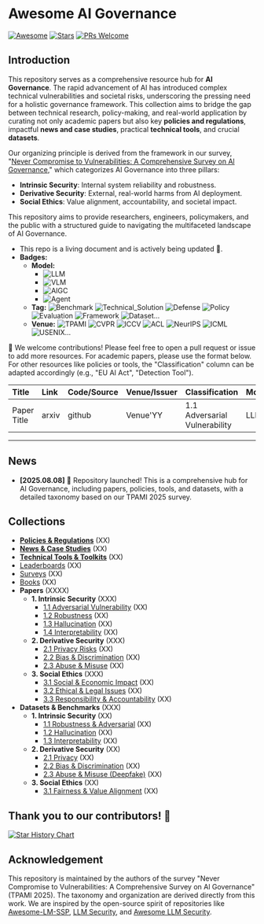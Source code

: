 # Awesome AI Governance

[![Awesome](https://awesome.re/badge.svg)](https://awesome.re)
[![Stars](https://img.shields.io/github/stars/YourRepo/Awesome-AI-Governance)](https://github.com/YourRepo/Awesome-AI-Governance/stargazers)
[![PRs Welcome](https://img.shields.io/badge/PRs-welcome-brightgreen.svg?style=flat-square)](http://makeapullrequest.com)

## Introduction

This repository serves as a comprehensive resource hub for **AI Governance**. The rapid advancement of AI has introduced complex technical vulnerabilities and societal risks, underscoring the pressing need for a holistic governance framework. This collection aims to bridge the gap between technical research, policy-making, and real-world application by curating not only academic papers but also key **policies and regulations**, impactful **news and case studies**, practical **technical tools**, and crucial **datasets**.

Our organizing principle is derived from the framework in our survey, "[Never Compromise to Vulnerabilities: A Comprehensive Survey on Al Governance](https://example.com/link_to_your_paper.pdf)," which categorizes AI Governance into three pillars:
* **Intrinsic Security**: Internal system reliability and robustness.
* **Derivative Security**: External, real-world harms from AI deployment.
* **Social Ethics**: Value alignment, accountability, and societal impact.

This repository aims to provide researchers, engineers, policymakers, and the public with a structured guide to navigating the multifaceted landscape of AI Governance.

- This repo is a living document and is actively being updated :seedling:.
- **Badges:**
    - **Model:**
        - ![LLM](https://img.shields.io/badge/LLM-589cf4)
        - ![VLM](https://img.shields.io/badge/VLM-c7688b)
        - ![AIGC](https://img.shields.io/badge/AIGC-a99cf4)
        - ![Agent](https://img.shields.io/badge/Agent-964B00)
    - **Tag:** ![Benchmark](https://img.shields.io/badge/Benchmark-87b800) ![Technical_Solution](https://img.shields.io/badge/Technical_Solution-87b800) ![Defense](https://img.shields.io/badge/Defense-87b800) ![Policy](https://img.shields.io/badge/Policy-87b800) ![Evaluation](https://img.shields.io/badge/Evaluation-87b800) ![Framework](https://img.shields.io/badge/Framework-87b800) ![Dataset](https://img.shields.io/badge/Dataset-87b800)...
    - **Venue:** ![TPAMI](https://img.shields.io/badge/TPAMI-f1b800) ![CVPR](https://img.shields.io/badge/CVPR-f1b800) ![ICCV](https://img.shields.io/badge/ICCV-f1b800) ![ACL](https://img.shields.io/badge/ACL-f1b800) ![NeurIPS](https://img.shields.io/badge/NeurIPS-f1b800) ![ICML](https://img.shields.io/badge/ICML-f1b800) ![USENIX](https://img.shields.io/badge/USENIX-f1b800)...

:sunflower: We welcome contributions! Please feel free to open a pull request or issue to add more resources. For academic papers, please use the format below. For other resources like policies or tools, the "Classification" column can be adapted accordingly (e.g., "EU AI Act", "Detection Tool").

| Title | Link | Code/Source | Venue/Issuer | Classification | Model | Tag |
| :--- | :--- | :--- | :--- | :--- | :--- | :--- |
| Paper Title | arxiv | github | Venue'YY | 1.1 Adversarial Vulnerability | LLM | Defense |

---
## News
- **[2025.08.08]** &#x1f680; Repository launched! This is a comprehensive hub for AI Governance, including papers, policies, tools, and datasets, with a detailed taxonomy based on our TPAMI 2025 survey.

## Collections

- [**Policies & Regulations**](collection/policies.md) (XX)
- [**News & Case Studies**](collection/news_cases.md) (XX)
- [**Technical Tools & Toolkits**](collection/toolkits.md) (XX)
- [Leaderboards](collection/leaderboards.md) (XX)
- [Surveys](collection/surveys.md) (XX)
- [Books](collection/books.md) (XX)
- **Papers** (XXXX)
    - **1. Intrinsic Security** (XXX)
        - [1.1 Adversarial Vulnerability](collection/paper/intrinsic_security/adversarial_vulnerability.md) (XX)
        - [1.2 Robustness](collection/paper/intrinsic_security/robustness.md) (XX)
        - [1.3 Hallucination](collection/paper/intrinsic_security/hallucination.md) (XX)
        - [1.4 Interpretability](collection/paper/intrinsic_security/interpretability.md) (XX)
    - **2. Derivative Security** (XXX)
        - [2.1 Privacy Risks](collections/papers/derivate_security/privacy.md) (XX)
        - [2.2 Bias & Discrimination](collections/papers/derivate_security/bias_discrimination.md) (XX)
        - [2.3 Abuse & Misuse](collections/papers/derivate_security/abuse_misuse.md) (XX)
    - **3. Social Ethics** (XXX)
        - [3.1 Social & Economic Impact](collection/paper/social_ethics/social_economic_impact.md) (XX)
        - [3.2 Ethical & Legal Issues](collection/paper/social_ethics/ethical_legal.md) (XX)
        - [3.3 Responsibility & Accountability](collection/paper/social_ethics/responsibility_accountability.md) (XX)
- **Datasets & Benchmarks** (XXX)
    - **1. Intrinsic Security** (XX)
        - [1.1 Robustness & Adversarial](collection/datasets/intrinsic_security/robustness.md) (XX)
        - [1.2 Hallucination](collection/datasets/intrinsic_security/hallucination.md) (XX)
        - [1.3 Interpretability](collection/datasets/intrinsic_security/interpretability.md) (XX)
    - **2. Derivative Security** (XX)
        - [2.1 Privacy](collection/datasets/derivative_security/privacy.md) (XX)
        - [2.2 Bias & Discrimination](collection/datasets/derivative_security/bias_discrimination.md) (XX)
        - [2.3 Abuse & Misuse (Deepfake)](collection/datasets/derivative_security/abuse_misuse.md) (XX)
    - **3. Social Ethics** (XX)
        - [3.1 Fairness & Value Alignment](collection/datasets/social_ethics/fairness.md) (XX)


## Thank you to our contributors! 🙏

[![Star History Chart](https://api.star-history.com/svg?repos=YourRepo/Awesome-AI-Governance&type=Date)](https://star-history.com/#YourRepo/Awesome-AI-Governance&Date)

## Acknowledgement

This repository is maintained by the authors of the survey "Never Compromise to Vulnerabilities: A Comprehensive Survey on Al Governance" (TPAMI 2025). The taxonomy and organization are derived directly from this work. We are inspired by the open-source spirit of repositories like [Awesome-LM-SSP](https://github.com/ThuCCSLab/Awesome-LM-SSP), [LLM Security](https://llmsecurity.net/), and [Awesome LLM Security](https://github.com/corca-ai/awesome-llm-security).
